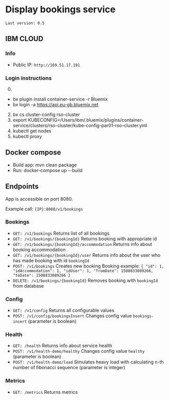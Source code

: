 # Display bookings service

`Last version: 0.5`

## IBM CLOUD

### Info
* Public IP: `http://169.51.17.191`

### Login instructions
0. 
- bx plugin install container-service -r Bluemix
- bx login -a https://api.eu-gb.bluemix.net 
2. bx cs cluster-config rso-cluster
3. export KUBECONFIG=/Users/ibm/.bluemix/plugins/container-service/clusters/rso-cluster/kube-config-par01-rso-cluster.yml
4. kubectl get nodes
5. kubectl proxy

## Docker compose
- Build app: mvn clean package
- Run: docker-compose up --build

## Endpoints
App is accessible on port 8080.

Example call: `{IP}:8080/v1/bookings`
### Bookings
* `GET: /v1/bookings` Returns list of all bookings
* `GET: /v1/bookings/{bookingId}` Returns booking with appropriate id
* `GET: /v1/bookings/{bookingId}/accommodation` Returns info about booking accommodation
* `GET: /v1/bookings/{bookingId}/user` Returns info about the user who has made booking with id `bookingId`
* `POST: /v1/bookings` Creates new booking
Booking example:
`{
    "id": 1,
    "idAccommodation": 1,
    "idUser": 1,
    "fromDate": 1508833089266,
    "toDate": 1508833089266
}`
* `DELETE: /v1/bookings/{bookingId}` Removes booking with `bookingId` from database

### Config
* `GET: /v1/config` Returns all configurable values
* `POST: /v1/config/bookingsInsert` Changes config value `bookings-insert`  (parameter is boolean)

### Health
* `GET: /health` Returns info about service health
* `POST: /v1/health-demo/healthy` Changes config value `healthy` (parameter is boolean)
* `POST: /v1/health-demo/load` Simulates heavy load with calculating n-th number of fibonacci sequence (parameter is integer) 

### Metrics
* `GET: /metrics` Returns metrics
   

   


  

     

   
